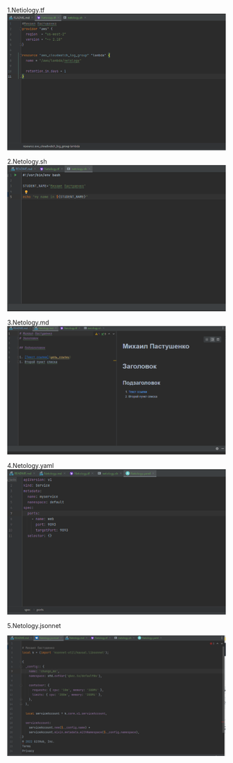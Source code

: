 
1.Netiology.tf
![img.png](img/img.png)

2.Netology.sh
![img_1.png](img/img_1.png)

3.Netology.md
![img_2.png](img/img_2.png)

4.Netology.yaml
![img.png](img.png)

5.Netology.jsonnet

![img_1.png](img_1.png)

